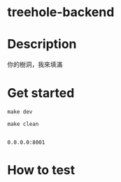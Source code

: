# treehole-backend

# Description
你的樹洞，我來填滿

# Get started
```
make dev

make clean


0.0.0.0:8001

```

# How to test
